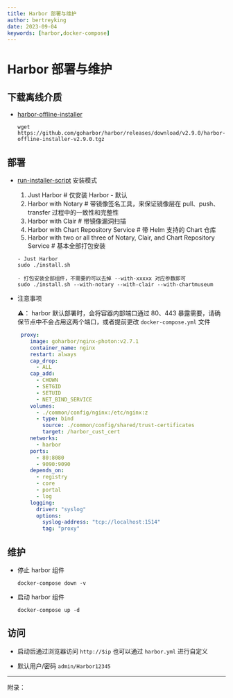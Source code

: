 ```yaml
---
title: Harbor 部署与维护
author: bertreyking
date: 2023-09-04
keywords: [harbor,docker-compose]
---
```


# Harbor 部署与维护

## 下载离线介质

- [harbor-offline-installer][harbor-offline-installer]

  ```shell
  wget https://github.com/goharbor/harbor/releases/download/v2.9.0/harbor-offline-installer-v2.9.0.tgz
  ```

## 部署

- [run-installer-script][run-install-script] 安装模式
  1. Just Harbor                # 仅安装 Harbor - 默认
  2. Harbor with Notary    # 带镜像签名工具，来保证镜像层在 pull、push、transfer 过程中的一致性和完整性
  3. Harbor with Clair        # 带镜像漏洞扫描
  4. Harbor with Chart Repository Service    # 带 Helm 支持的 Chart 仓库
  5. Harbor with two or all three of Notary, Clair, and Chart Repository Service    # 基本全部打包安装
  
  ```shell
  - Just Harbor 
  sudo ./install.sh
  
  - 打包安装全部组件，不需要的可以去掉 --with-xxxxx 对应参数即可
  sudo ./install.sh --with-notary --with-clair --with-chartmuseum
  ```

 - 注意事项

   ⚠️： harbor 默认部署时，会将容器内部端口通过 80、443 暴露需要，请确保节点中不会占用这两个端口，或者提前更改 `docker-compose.yml` 文件

   ```yaml
    proxy:
       image: goharbor/nginx-photon:v2.7.1
       container_name: nginx
       restart: always
       cap_drop:
         - ALL
       cap_add:
         - CHOWN
         - SETGID
         - SETUID
         - NET_BIND_SERVICE
       volumes:
         - ./common/config/nginx:/etc/nginx:z
         - type: bind
           source: ./common/config/shared/trust-certificates
           target: /harbor_cust_cert
       networks:
         - harbor
       ports:
         - 80:8080
         - 9090:9090
       depends_on:
         - registry
         - core
         - portal
         - log
       logging:
         driver: "syslog"
         options:
           syslog-address: "tcp://localhost:1514"
           tag: "proxy"
   ```

   

## 维护

- 停止 harbor 组件

  ```shell
  docker-compose down -v
  ```

- 启动 harbor 组件

  ```shell
  docker-compose up -d
  ```

## 访问

- 启动后通过浏览器访问 `http://$ip` 也可以通过  `harbor.yml` 进行自定义

- 默认用户/密码 `admin/Harbor12345`

  

---

附录：

[harbor-offline-installer]: https://github.com/goharbor/harbor/releases/download/v2.9.0/harbor-offline-installer-v2.9.0.tgz '离线安装介质'
[run-install-script]: https://goharbor.io/docs/1.10/install-config/run-installer-script/ '安装步骤'
[Harbor with Notary ]: https://github.com/zj1244/Blog/blob/master/2019/harbor%E7%9A%84Notary%E5%8A%9F%E8%83%BD%E6%B5%8B%E8%AF%95.md
